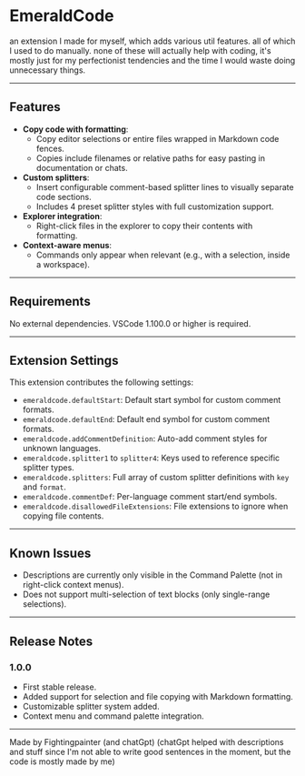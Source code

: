 # EmeraldCode

an extension I made for myself, which adds various util features. all of which I used to do manually. none of these will actually help with coding, it's mostly just for my perfectionist tendencies and the time I would waste doing unnecessary things.

---

## Features

- **Copy code with formatting**: 
  - Copy editor selections or entire files wrapped in Markdown code fences.
  - Copies include filenames or relative paths for easy pasting in documentation or chats.
- **Custom splitters**:
  - Insert configurable comment-based splitter lines to visually separate code sections.
  - Includes 4 preset splitter styles with full customization support.
- **Explorer integration**:
  - Right-click files in the explorer to copy their contents with formatting.
- **Context-aware menus**:
  - Commands only appear when relevant (e.g., with a selection, inside a workspace).

---

## Requirements

No external dependencies. VSCode 1.100.0 or higher is required.

---

## Extension Settings

This extension contributes the following settings:

- `emeraldcode.defaultStart`: Default start symbol for custom comment formats.
- `emeraldcode.defaultEnd`: Default end symbol for custom comment formats.
- `emeraldcode.addCommentDefinition`: Auto-add comment styles for unknown languages.
- `emeraldcode.splitter1` to `splitter4`: Keys used to reference specific splitter types.
- `emeraldcode.splitters`: Full array of custom splitter definitions with `key` and `format`.
- `emeraldcode.commentDef`: Per-language comment start/end symbols.
- `emeraldcode.disallowedFileExtensions`: File extensions to ignore when copying file contents.

---

## Known Issues

- Descriptions are currently only visible in the Command Palette (not in right-click context menus).
- Does not support multi-selection of text blocks (only single-range selections).

---

## Release Notes

### 1.0.0
- First stable release.
- Added support for selection and file copying with Markdown formatting.
- Customizable splitter system added.
- Context menu and command palette integration.

---

Made by Fightingpainter (and chatGpt)
(chatGpt helped with descriptions and stuff since I'm not able to write good sentences in the moment, but the code is mostly made by me)